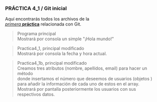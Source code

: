 ### PRÁCTICA 4_1 / Git inicial

Aquí encontrarás todos los archivos de la  
<ins>*primera*  **práctica**</ins> relacionada con Git.  
> Programa principal  
Mostrará por consola un simple "¡Hola mundo!"  
  
> Practica4_1, principal modificado  
Mostrará por consola la fecha y hora actual.

> Practica4_1b, principal modificado  
Creamos tres atributos (nombre, apellidos, email) para hacer un método  
donde insertamos el número que deseemos de usuarios (objetos ) para añadir la 
información de cada uno de estos en el array.  
Mostrará por pantalla posteriormente los usuarios con sus respectivos datos.  
